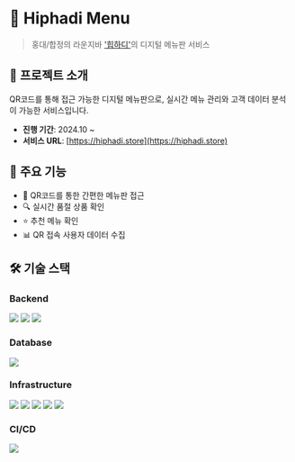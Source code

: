# 🍺 Hiphadi Menu
> 홍대/합정의 라운지바 ['힙하디'](https://www.instagram.com/hiphadi_/)의 디지털 메뉴판 서비스

## 📌 프로젝트 소개
QR코드를 통해 접근 가능한 디지털 메뉴판으로, 실시간 메뉴 관리와 고객 데이터 분석이 가능한 서비스입니다.

- **진행 기간**: 2024.10 ~
- **서비스 URL**: [https://hiphadi.store](https://hiphadi.store)

## 🌟 주요 기능
- 📱 QR코드를 통한 간편한 메뉴판 접근
- 🔍 실시간 품절 상품 확인
- ⭐ 추천 메뉴 확인
- 📊 QR 접속 사용자 데이터 수집

## 🛠 기술 스택
### Backend
<img src="https://img.shields.io/badge/Java-ED8B00?style=for-the-badge&logo=openjdk&logoColor=white"> <img src="https://img.shields.io/badge/Spring_Boot-6DB33F?style=for-the-badge&logo=spring-boot&logoColor=white"> <img src="https://img.shields.io/badge/JPA-59666C?style=for-the-badge&logo=hibernate&logoColor=white">

### Database
<img src="https://img.shields.io/badge/MariaDB-003545?style=for-the-badge&logo=mariadb&logoColor=white">

### Infrastructure
<img src="https://img.shields.io/badge/AWS_EC2-FF9900?style=for-the-badge&logo=amazonec2&logoColor=white"> <img src="https://img.shields.io/badge/AWS_S3-569A31?style=for-the-badge&logo=amazons3&logoColor=white"> <img src="https://img.shields.io/badge/AWS_RDS-527FFF?style=for-the-badge&logo=amazonrds&logoColor=white"> <img src="https://img.shields.io/badge/Nginx-009639?style=for-the-badge&logo=nginx&logoColor=white"> <img src="https://img.shields.io/badge/Docker-2496ED?style=for-the-badge&logo=docker&logoColor=white">

### CI/CD
<img src="https://img.shields.io/badge/Github_Actions-2088FF?style=for-the-badge&logo=githubactions&logoColor=white">
